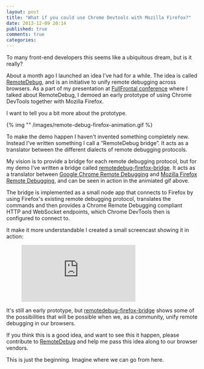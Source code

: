 ```yaml
---
layout: post
title: "What if you could use Chrome Devtools with Mozilla Firefox?"
date: 2013-12-09 20:14
published: true
comments: true
categories:
---
```


To many front-end developers this seems like a ubiquitous dream, but is it really?

About a month ago I launched an idea I’ve had for a while. The idea is called [RemoteDebug](http://remotedebug.org), and is an initiative to unify remote debugging across browsers. As a part of my presentation at [FullFrontal conference](http://2013.full-frontal.org/#our-web-development-workflow-is-completely-broken) where I talked about RemoteDebug, I demoed an early prototype of using Chrome DevTools together with Mozilla Firefox.

I want to tell you a bit more about the prototype.

{% img "" /images/remote-debug-firefox-animation.gif %}

To make the demo happen I haven't invented something completely new. Instead I’ve written something I call a “RemoteDebug bridge”. It acts as a translator between the different dialects of remote debugging protocols.

My vision is to provide a bridge for each remote debugging protocol, but for my demo I’ve written a bridge called [remotedebug-firefox-bridge](https://github.com/auchenberg/remotedebug-firefox-bridge). It acts as a translator between [Google Chrome Remote Debugging](https://developers.google.com/chrome-developer-tools/docs/debugger-protocol) and [Mozilla Firefox Remote Debugging](https://wiki.mozilla.org/Remote_Debugging_Protocol), and can be seen in action in the animiated gif above.

The bridge is implemented as a small node app that connects to Firefox by using Firefox's existing remote debugging protocol, translates the commands and then provides a Chrome Remote Debugging compliant HTTP and WebSocket endpoints, which Chrome DevTools then is configured to connect to.

It make it more understandable I created a small screencast showing it in action:

<figure>
  <iframe src="http://www.youtube.com/embed/86qg7zYh3AY" frameborder="0" allowfullscreen></iframe>
</figure>


It's still an early prototype, but [remotedebug-firefox-bridge](https://github.com/auchenberg/remotedebug-firefox-bridge) shows some of the possibilities that will be possible when we, as a community, unify remote debugging in our browsers.

If you think this is a good idea, and want to see this it happen, please contribute to [RemoteDebug](http://remotedebug.org) and help me pass this idea along to our browser vendors.

This is just the beginning. Imagine where we can go from here.
